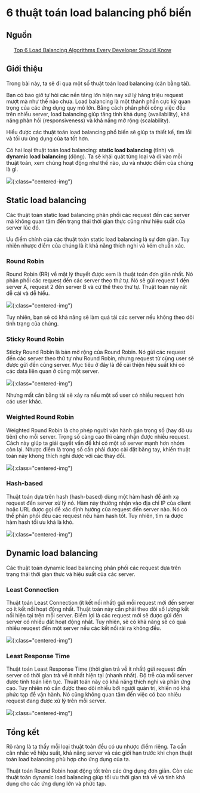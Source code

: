 # 6 thuật toán load balancing phổ biến

## Nguồn

<img src="../../assets/images/bytebytego.png" width="16" height="16"/> [Top 6 Load Balancing Algorithms Every Developer Should Know](https://www.youtube.com/watch?v=dBmxNsS3BGE)

## Giới thiệu

Trong bài này, ta sẽ đi qua một số thuật toán load balancing (cân bằng tải). 

Bạn có bao giờ tự hỏi các nền tảng lớn hiện nay xử lý hàng triệu request mượt mà như thế nào chưa. Load balancing là một thành phần cực kỳ quan trọng của các ứng dụng quy mô lớn. Bằng cách phân phối công việc đều trên nhiều server, load balancing giúp tăng tính khả dụng (availability), khả năng phản hồi (responsiveness) và khả năng mở rộng (scalability).

Hiểu được các thuật toán load balancing phổ biến sẽ giúp ta thiết kế, tìm lỗi và tối ưu ứng dụng của ta tốt hơn.

Có hai loại thuật toán load balancing: **static load balancing** (tĩnh) và **dynamic load balancing** (động). Ta sẽ khái quát từng loại và đi vào mỗi thuật toán, xem chúng hoạt động như thế nào, ưu và nhược điểm của chúng là gì.

![](../assets/ByteByteGo/load_balancing_algorithms/figure1.png){:class="centered-img"}

## Static load balancing

Các thuật toán static load balancing phân phối các request đến các server mà không quan tâm đến trạng thái thời gian thực cũng như hiệu suất của server lúc đó.

Ưu điểm chính của các thuật toán static load balancing là sự đơn giản. Tuy nhiên nhược điểm của chúng là ít khả năng thích nghi và kém chuẩn xác.

### Round Robin

Round Robin (RR) về mặt lý thuyết được xem là thuật toán đơn giản nhất. Nó phân phối các request đến các server theo thứ tự. Nó sẽ gửi request 1 đến server A, request 2 đến server B và cứ thế theo thứ tự. Thuật toán này rất dễ cài và dễ hiểu.

![](../assets/ByteByteGo/load_balancing_algorithms/figure2.png){:class="centered-img"}

Tuy nhiên, bạn sẽ có khả năng sẽ làm quá tải các server nếu không theo dõi tình trạng của chúng.

### Sticky Round Robin

Sticky Round Robin là bản mở rộng của Round Robin. Nó gửi các request đến các server theo thứ tự như Round Robin, nhưng request từ cùng user sẽ được gửi đến cùng server. Mục tiêu ở đây là để cải thiện hiệu suất khi có các data liên quan ở cùng một server.

![](../assets/ByteByteGo/load_balancing_algorithms/figure3.png){:class="centered-img"}

Nhưng mất cân bằng tải sẽ xảy ra nếu một số user có nhiều request hơn các user khác.

### Weighted Round Robin

Weighted Round Robin là cho phép người vận hành gán trọng số (hay độ ưu tiên) cho mỗi server. Trọng số càng cao thì càng nhận được nhiều request. Cách này giúp ta giải quyết vấn đề khi có một số server mạnh hơn nhóm còn lại. Nhược điểm là trọng số cần phải được cài đặt bằng tay, khiến thuật toán này khong thích nghi được với các thay đổi.

![](../assets/ByteByteGo/load_balancing_algorithms/figure4.png){:class="centered-img"}

### Hash-based

Thuật toán dựa trên hash (hash-based) dùng một hàm hash để ánh xạ request đến server xử lý nó. Hàm này thường nhận vào địa chỉ IP của client hoặc URL được gọi để xác định hướng của request đến server nào. Nó có thể phân phối đều các request nếu hàm hash tốt. Tuy nhiên, tìm ra được hàm hash tối ưu khá là khó.

![](../assets/ByteByteGo/load_balancing_algorithms/figure5.png){:class="centered-img"}

## Dynamic load balancing

Các thuật toán dynamic load balancing phân phối các request dựa trên trạng thái thời gian thực và hiệu suất của các server.

### Least Connection

Thuật toán Least Connection (ít kết nối nhất) gửi mỗi request mới đến server có ít kết nối hoạt động nhất. Thuật toán này cần phải theo dõi số lượng kết nối hiện tại trên mỗi server. Điểm lợi là các request mới sẽ được gửi đến server có nhiều đất hoạt động nhất. Tuy nhiên, sẽ có khả năng sẽ có quá nhiều reuqest đến một server nếu các kết nối rải ra không đều.

![](../assets/ByteByteGo/load_balancing_algorithms/figure6.png){:class="centered-img"}

### Least Response Time

Thuật toán Least Response Time (thời gian trả về ít nhất) gửi request đến server có thời gian trả về ít nhất hiện tại (nhanh nhất). Độ trễ của mỗi server được tính toán liên tục. Thuật toán này có khả năng thích nghi và phản ứng cao. Tuy nhiên nó cần được theo dõi nhiều bởi người quản trị, khiến nó khả phức tạp để vận hành. Nó cũng không quan tâm đến việc có bao nhiêu request đang được xử lý trên mỗi server.

![](../assets/ByteByteGo/load_balancing_algorithms/figure7.png){:class="centered-img"}

## Tổng kết

Rõ ràng là ta thấy mỗi loại thuật toán đều có ưu nhược điểm riêng. Ta cần cân nhắc về hiệu suất, khả năng server và các giới hạn trước khi chọn thuật toán load balancing phù hợp cho ứng dụng của ta.

Thuật toán Round Robin hoạt động tốt trên các ứng dụng đơn giản. Còn các thuật toán dynamic load balancing giúp tối ưu thời gian trả về và tính khả dụng cho các ứng dụng lớn và phức tạp.